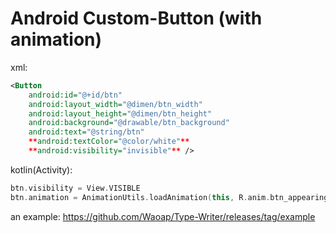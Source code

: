 # Android Custom-Button (with animation)

xml:

```xml
<Button
    android:id="@+id/btn"
    android:layout_width="@dimen/btn_width"
    android:layout_height="@dimen/btn_height"
    android:background="@drawable/btn_background"
    android:text="@string/btn"
    **android:textColor="@color/white"**
    **android:visibility="invisible"** />
```

kotlin(Activity):

```kotlin
btn.visibility = View.VISIBLE
btn.animation = AnimationUtils.loadAnimation(this, R.anim.btn_appearing)
```

an example:
https://github.com/Waoap/Type-Writer/releases/tag/example
